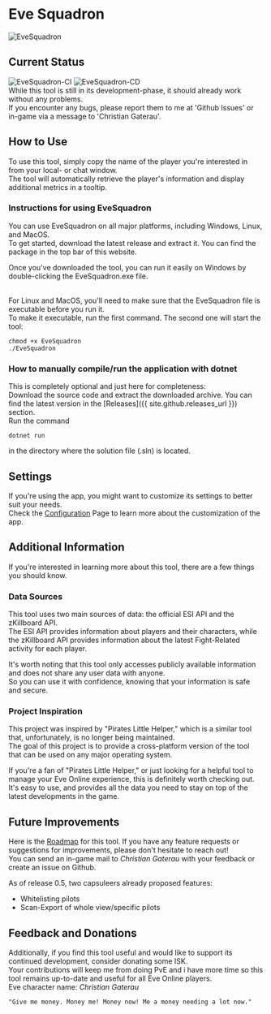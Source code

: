 # Eve Squadron
![EveSquadron](https://github.com/erythana/EveSquadron/assets/42657063/93a5373e-7204-4411-ba5f-c4ceaa640679)

## Current Status
![EveSquadron-CI](https://github.com/erythana/EveSquadron/actions/workflows/EveSquadron-CI.yml/badge.svg)
![EveSquadron-CD](https://github.com/erythana/EveSquadron/actions/workflows/EveSquadron-CD.yml/badge.svg)
<br />
While this tool is still in its development-phase, it should already work without any problems.<br/>
If you encounter any bugs, please report them to me at 'Github Issues' or in-game via a message to 'Christian Gaterau'.

## How to Use

To use this tool, simply copy the name of the player you're interested in from your local- or chat window.<br />
The tool will automatically retrieve the player's information and display additional metrics in a tooltip.

### Instructions for using EveSquadron

You can use EveSquadron on all major platforms, including Windows, Linux, and MacOS.<br />
To get started, download the latest release and extract it. You can find the package in the top bar of this website.

Once you've downloaded the tool, you can run it easily on Windows by double-clicking the EveSquadron.exe file.

<br />
For Linux and MacOS, you'll need to make sure that the EveSquadron file is executable before you run it.<br />
To make it executable, run the first command. The second one will start the tool:

```
chmod +x EveSquadron
./EveSquadron
```

### How to manually compile/run the application with dotnet
This is completely optional and just here for completeness:<br />
Download the source code and extract the downloaded archive. You can find the latest version in the [Releases]({{ site.github.releases_url }}) section.<br />
Run the command<br />
```
dotnet run
```
in the directory where the solution file (.sln) is located.

## Settings
If you're using the app, you might want to customize its settings to better suit your needs.<br />
Check the [Configuration](./configuration.markdown) Page to learn more about the customization of the app.

## Additional Information

If you're interested in learning more about this tool, there are a few things you should know.<br />

### Data Sources

This tool uses two main sources of data: the official ESI API and the zKillboard API.<br />
The ESI API provides information about players and their characters, while the zKillboard API provides information about the latest Fight-Related activity for each player.

It's worth noting that this tool only accesses publicly available information and does not share any user data with anyone.<br />
So you can use it with confidence, knowing that your information is safe and secure.

### Project Inspiration

This project was inspired by "Pirates Little Helper," which is a similar tool that, unfortunately, is no longer being maintained.<br />
The goal of this project is to provide a cross-platform version of the tool that can be used on any major operating system.

If you're a fan of "Pirates Little Helper," or just looking for a helpful tool to manage your Eve Online experience, this is definitely worth checking out.<br />
It's easy to use, and provides all the data you need to stay on top of the latest developments in the game.

## Future Improvements

Here is the [Roadmap](./roadmap.markdown) for this tool.
If you have any feature requests or suggestions for improvements, please don't hesitate to reach out!<br />
You can send an in-game mail to *Christian Gaterau* with your feedback or create an issue on Github.

As of release 0.5, two capsuleers already proposed features:<br />
* Whitelisting pilots 
* Scan-Export of whole view/specific pilots

## Feedback and Donations

Additionally, if you find this tool useful and would like to support its continued development, consider donating some ISK.<br />
Your contributions will keep me from doing PvE and i have more time so this tool remains up-to-date and useful for all Eve Online players.<br />
Eve character name: *Christian Gaterau*

```
"Give me money. Money me! Money now! Me a money needing a lot now."
```
